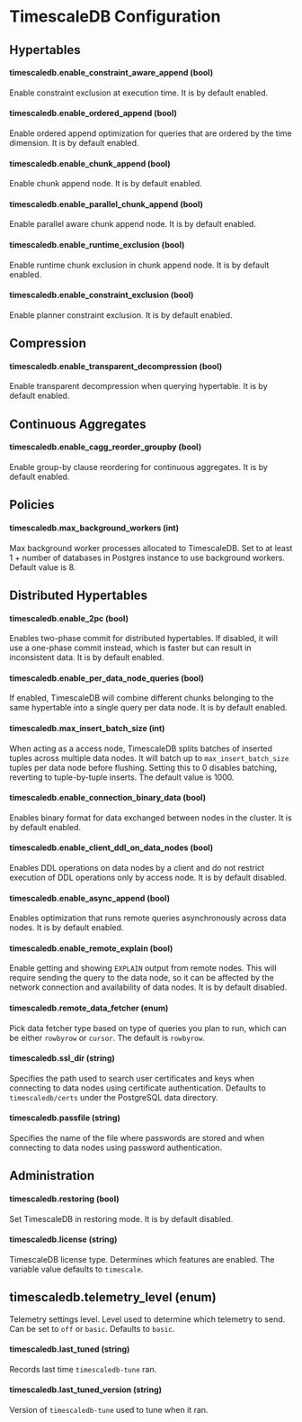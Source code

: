 # TimescaleDB Configuration

## Hypertables [](hypertables)

#### timescaledb.enable_constraint_aware_append (bool) [](#enable_constraint_aware_append)

Enable constraint exclusion at execution time. It is by default enabled.

#### timescaledb.enable_ordered_append (bool) [](#enable_ordered_append)

Enable ordered append optimization for queries that are ordered by the
time dimension. It is by default enabled.

#### timescaledb.enable_chunk_append (bool) [](#enable_chunk_append)

Enable chunk append node. It is by default enabled.

#### timescaledb.enable_parallel_chunk_append (bool) [](#enable_parallel_chunk_append)

Enable parallel aware chunk append node. It is by default enabled.

#### timescaledb.enable_runtime_exclusion (bool) [](#enable_runtime_exclusion)

Enable runtime chunk exclusion in chunk append node. It is by default enabled.

#### timescaledb.enable_constraint_exclusion (bool) [](#enable_constraint_exclusion)

Enable planner constraint exclusion. It is by default enabled.

## Compression [](compression)

#### timescaledb.enable_transparent_decompression (bool) [](#enable_transparent_decompression)

Enable transparent decompression when querying hypertable. It is by default enabled.

## Continuous Aggregates [](continuous-aggregates)

#### timescaledb.enable_cagg_reorder_groupby (bool) [](#enable_cagg_reorder_groupby)

Enable group-by clause reordering for continuous aggregates. It is by default enabled.

## Policies [](policies)

#### timescaledb.max_background_workers (int) [](#max_background_workers)

Max background worker processes allocated to TimescaleDB.  Set to at
least 1 + number of databases in Postgres instance to use background
workers. Default value is 8.

## Distributed Hypertables [](multinode)

#### timescaledb.enable_2pc (bool) [](#enable_2pc)

Enables two-phase commit for distributed hypertables. If disabled, it
will use a one-phase commit instead, which is faster but can result in
inconsistent data. It is by default enabled.

#### timescaledb.enable_per_data_node_queries (bool) [](#enable_per_data_node_queries)

If enabled, TimescaleDB will combine different chunks belonging to the
same hypertable into a single query per data node. It is by default enabled.

#### timescaledb.max_insert_batch_size (int) [](#max_insert_batch_size)

When acting as a access node, TimescaleDB splits batches of inserted
tuples across multiple data nodes. It will batch up to
`max_insert_batch_size` tuples per data node before flushing. Setting
this to 0 disables batching, reverting to tuple-by-tuple inserts. The
default value is 1000.

#### timescaledb.enable_connection_binary_data (bool) [](#enable_connection_binary_data)

Enables binary format for data exchanged between nodes in the
cluster. It is by default enabled.

#### timescaledb.enable_client_ddl_on_data_nodes (bool) [](#enable_client_ddl_on_data_nodes)

Enables DDL operations on data nodes by a client and do not restrict
execution of DDL operations only by access node. It is by default disabled.

#### timescaledb.enable_async_append (bool) [](#enable_async_append)

Enables optimization that runs remote queries asynchronously across
data nodes. It is by default enabled.

#### timescaledb.enable_remote_explain (bool) [](#enable_remote_explain)

Enable getting and showing `EXPLAIN` output from remote nodes. This
will require sending the query to the data node, so it can be affected
by the network connection and availability of data nodes. It is by default disabled.

#### timescaledb.remote_data_fetcher (enum) [](#remote_data_fetcher)

Pick data fetcher type based on type of queries you plan to run, which
can be either `rowbyrow` or `cursor`. The default is `rowbyrow`.

#### timescaledb.ssl_dir (string) [](#ssl_dir)

Specifies the path used to search user certificates and keys when
connecting to data nodes using certificate authentication. Defaults to
`timescaledb/certs` under the PostgreSQL data directory.

#### timescaledb.passfile (string) [](#passfile)

Specifies the name of the file where passwords are stored and when
connecting to data nodes using password authentication.

## Administration [](administration)

#### timescaledb.restoring (bool) [](#restoring)

Set TimescaleDB in restoring mode. It is by default disabled.

#### timescaledb.license (string) [](#license)

TimescaleDB license type. Determines which features are enabled. The
variable value defaults to `timescale`.

## timescaledb.telemetry_level (enum) [](#telemetry_level)

Telemetry settings level. Level used to determine which telemetry to
send. Can be set to `off` or `basic`. Defaults to `basic`.

#### timescaledb.last_tuned (string) [](#last_tuned)

Records last time `timescaledb-tune` ran.

#### timescaledb.last_tuned_version (string) [](#last_tuned_version)

Version of `timescaledb-tune` used to tune when it ran.

